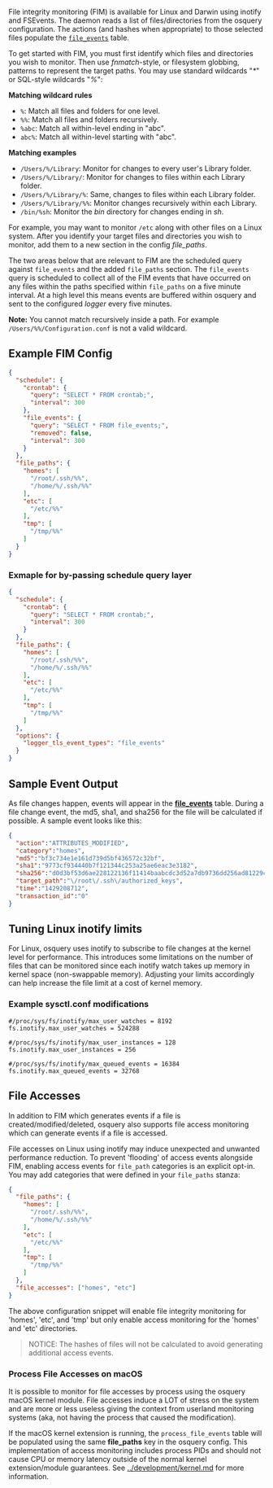 File integrity monitoring (FIM) is available for Linux and Darwin using inotify and FSEvents. The daemon reads a list of files/directories from the osquery configuration. The actions (and hashes when appropriate) to those selected files populate the [`file_events`](https://osquery.io/docs/tables/#file_events) table.

To get started with FIM, you must first identify which files and directories you wish to monitor. Then use *fnmatch*-style, or filesystem globbing, patterns to represent the target paths. You may use standard wildcards "*\**" or SQL-style wildcards "*%*":

**Matching wildcard rules**

* `%`: Match all files and folders for one level.
* `%%`: Match all files and folders recursively.
* `%abc`: Match all within-level ending in "abc".
* `abc%`: Match all within-level starting with "abc".

**Matching examples**

* `/Users/%/Library`: Monitor for changes to every user's Library folder.
* `/Users/%/Library/`: Monitor for changes to files within each Library folder.
* `/Users/%/Library/%`: Same, changes to files within each Library folder.
* `/Users/%/Library/%%`: Monitor changes recursively within each Library.
* `/bin/%sh`: Monitor the *bin* directory for changes ending in *sh*.

For example, you may want to monitor `/etc` along with other files on a Linux system. After you identify your target files and directories you wish to monitor, add them to a new section in the config *file_paths*.

The two areas below that are relevant to FIM are the scheduled query against `file_events` and the added `file_paths` section. The `file_events` query is scheduled to collect all of the FIM events that have occurred on any files within the paths specified within `file_paths` on a five minute interval. At a high level this means events are buffered within osquery and sent to the configured _logger_ every five minutes.

**Note:** You cannot match recursively inside a path. For example `/Users/%%/Configuration.conf` is not a valid wildcard.

## Example FIM Config

```json
{
  "schedule": {
    "crontab": {
      "query": "SELECT * FROM crontab;",
      "interval": 300
    },
    "file_events": {
      "query": "SELECT * FROM file_events;",
      "removed": false,
      "interval": 300
    }
  },
  "file_paths": {
    "homes": [
      "/root/.ssh/%%",
      "/home/%/.ssh/%%"
    ],
    "etc": [
      "/etc/%%"
    ],
    "tmp": [
      "/tmp/%%"
    ]
  }
}
```

### Exmaple for by-passing schedule query layer

```json
{
  "schedule": {
    "crontab": {
      "query": "SELECT * FROM crontab;",
      "interval": 300
    }
  },
  "file_paths": {
    "homes": [
      "/root/.ssh/%%",
      "/home/%/.ssh/%%"
    ],
    "etc": [
      "/etc/%%"
    ],
    "tmp": [
      "/tmp/%%"
    ]
  },
  "options": {
    "logger_tls_event_types": "file_events"
  }
}
```

## Sample Event Output

As file changes happen, events will appear in the [**file_events**](https://osquery.io/docs/tables/#file_events) table.  During a file change event, the md5, sha1, and sha256 for the file will be calculated if possible. A sample event looks like this:

```json
{
  "action":"ATTRIBUTES_MODIFIED",
  "category":"homes",
  "md5":"bf3c734e1e161d739d5bf436572c32bf",
  "sha1":"9773cf934440b7f121344c253a25ae6eac3e3182",
  "sha256":"d0d3bf53d6ae228122136f11414baabcdc3d52a7db9736dd256ad81229c8bfac",
  "target_path":"\/root\/.ssh\/authorized_keys",
  "time":"1429208712",
  "transaction_id":"0"
}
```

## Tuning Linux inotify limits

For Linux, osquery uses inotify to subscribe to file changes at the kernel level for performance.  This introduces some limitations on the number of files that can be monitored since each inotify watch takes up memory in kernel space (non-swappable memory).  Adjusting your limits accordingly can help increase the file limit at a cost of kernel memory.

### Example sysctl.conf modifications

```
#/proc/sys/fs/inotify/max_user_watches = 8192
fs.inotify.max_user_watches = 524288

#/proc/sys/fs/inotify/max_user_instances = 128
fs.inotify.max_user_instances = 256

#/proc/sys/fs/inotify/max_queued_events = 16384
fs.inotify.max_queued_events = 32768
```

## File Accesses

In addition to FIM which generates events if a file is created/modified/deleted, osquery also supports file access monitoring which can generate events if a file is accessed.

File accesses on Linux using inotify may induce unexpected and unwanted performance reduction. To prevent 'flooding' of access events alongside FIM, enabling access events for `file_path` categories is an explicit opt-in. You may add categories that were defined in your `file_paths` stanza:

```json
{
  "file_paths": {
    "homes": [
      "/root/.ssh/%%",
      "/home/%/.ssh/%%"
    ],
    "etc": [
      "/etc/%%"
    ],
    "tmp": [
      "/tmp/%%"
    ]
  },
  "file_accesses": ["homes", "etc"]
}
```

The above configuration snippet will enable file integrity monitoring for 'homes', 'etc', and 'tmp' but only enable access monitoring for the 'homes' and 'etc' directories.

> NOTICE: The hashes of files will not be calculated to avoid generating additional access events.

### Process File Accesses on macOS

It is possible to monitor for file accesses by process using the osquery macOS kernel module. File accesses induce a LOT of stress on the system and are more or less useless giving the context from userland monitoring systems (aka, not having the process that caused the modification).

If the macOS kernel extension is running, the `process_file_events` table will be populated using the same **file_paths** key in the osquery config. This implementation of access monitoring includes process PIDs and should not cause CPU or memory latency outside of the normal kernel extension/module guarantees. See [../development/kernel.md](Kernel) for more information.
